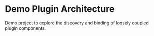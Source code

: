 # Demo Plugin Architecture
Demo project to explore the discovery and binding of loosely coupled plugin components.

